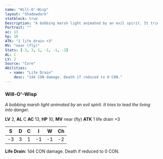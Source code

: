 ```yaml
---
name: "Will-O'-Wisp"
layout: "Shadowdark"
statblock: true
Description: "A bobbing marsh light animated by an evil spirit. It tries to lead the living into danger."
Portrait: ""
ac: 13
hp: 10
ATK: "1 life drain +3"
MV: "near (fly)"
Stats: [-3, 3, 1, -1, -1, -2]
AL: C
LV: 2
Source: "Core"
Abilities:
  - name: "Life Drain"
    desc: "1d4 CON damage. Death if reduced to 0 CON."
---
```


### Will-O'-Wisp

_A bobbing marsh light animated by an evil spirit. It tries to lead the living into danger._

**LV** 2, **AL** C
**AC** 13, **HP** 10, **MV** near (fly)
**ATK** 1 life drain +3

|  S  |  D  |  C  |  I  |  W  |  Ch  |
|:---:|:---:|:---:|:---:|:---:|:----:|
| -3 | 3 | 1 | -1 | -1 | -2 |

**Life Drain:** 1d4 CON damage. Death if reduced to 0 CON.

